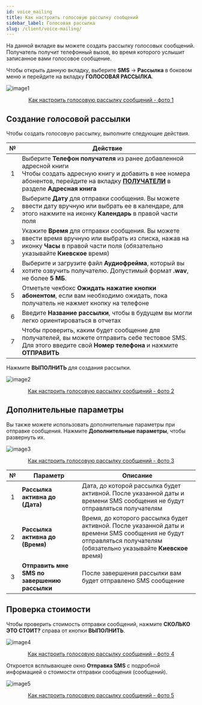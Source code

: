 ```yaml
---
id: voice_mailing
title: Как настроить голосовую рассылку сообщений
sidebar_label: Голосовая рассылка
slug: /client/voice-mailing/
---
```


На данной вкладке вы можете создать рассылку голосовых сообщений. Получатель получит телефонный вызов, во время которого услышит записанное вами голосовое сообщение.

Чтобы открыть данную вкладку, выберите **SMS** → **Рассылка** в боковом меню и перейдите на вкладку **ГОЛОСОВАЯ РАССЫЛКА**.

![image1](/img/ru/client_send_sms_voice_mailing/image1.png "Как настроить голосовую рассылку сообщений") <center><u>Как настроить голосовую рассылку сообщений - фото 1</u></center>

## Создание голосовой рассылки

Чтобы создать голосовую рассылку, выполните следующие действия.

|  №  | Действие |
| :-: | -------- |
| 1 | Выберите **Телефон получателя** из ранее добавленной адресной книги <br/> Чтобы создать адресную книгу и добавить в нее номера абонентов, перейдите на вкладку [**ПОЛУЧАТЕЛИ**](../address_book/recipients.md) в разделе **Адресная книга** |
| 2 | Выберите **Дату** для отправки сообщения. Вы можете ввести дату вручную или выбрать ее в календаре, для этого нажмите на иконку **Календарь** в правой части поля |
| 3 | Укажите **Время** для отправки сообщения. Вы можете ввести время вручную или выбрать из списка, нажав на иконку **Часы** в правой части поля (обязательно указывайте **Киевское** время) |
| 4 | Выберите и загрузите файл **Аудиофрейма**, который вы хотите озвучить получателю. Допустимый формат **.wav**, не более **5 МБ**. |
| 5 | Отметьте чекбокс **Ожидать нажатие кнопки абонентом**, если вам необходимо ожидать, пока получатель не нажмет кнопку на телефоне |
| 6 | Введите **Название рассылки**, чтобы в будущем вы могли легко ориентироваться в отчетах |
| 7 | Чтобы проверить, каким будет сообщение для получателей, вы можете отправить себе тестовое SMS. Для этого введите свой **Номер телефона** и нажмите **ОТПРАВИТЬ** |

Нажмите **ВЫПОЛНИТЬ** для создания рассылки.

![image2](/img/ru/client_send_sms_voice_mailing/image2.png "Как настроить голосовую рассылку сообщений") <center><u>Как настроить голосовую рассылку сообщений - фото 2</u></center>

## Дополнительные параметры

Вы также можете использовать дополнительные параметры при отправке сообщения. Нажмите **Дополнительные параметры**, чтобы развернуть их.

![image3](/img/ru/client_send_sms_voice_mailing/image3.png "Как настроить голосовую рассылку сообщений") <center><u>Как настроить голосовую рассылку сообщений - фото 3</u></center>

|  №  | Параметр | Описание |
| :-: | -------- | -------- |
| 1 | **Рассылка активна до (Дата)** | Дата, до которой рассылка будет активной. После указанной даты и времени SMS сообщения не будут отправляться получателям |
| 2 | **Рассылка активна до (Время)** | Время, до которого рассылка будет активной. После указанной даты и времени SMS сообщения не будут отправляться получателям (обязательно указывайте **Киевское** время) |
| 3 | **Отправить мне SMS по завершению рассылки** | После завершения рассылки вам будет отправлено SMS сообщение |

## Проверка стоимости

Чтобы проверить стоимость отправки сообщений, нажмите **СКОЛЬКО ЭТО СТОИТ?** справа от кнопки **ВЫПОЛНИТЬ**.

![image4](/img/ru/client_send_sms_voice_mailing/image4.png "Как настроить голосовую рассылку сообщений") <center><u>Как настроить голосовую рассылку сообщений - фото 4</u></center>

Откроется всплывающее окно **Отправка SMS** с подробной информацией о стоимости отправки сообщения (сообщений).

![image5](/img/ru/client_send_sms_voice_mailing/image5.png "Как настроить голосовую рассылку сообщений") <center><u>Как настроить голосовую рассылку сообщений - фото 5</u></center>
